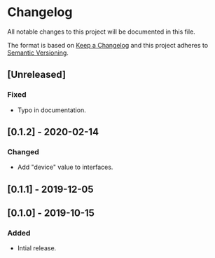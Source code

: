 # Changelog

All notable changes to this project will be documented in this file.

The format is based on [Keep a Changelog](http://keepachangelog.com/en/1.0.0/)
and this project adheres to [Semantic Versioning](http://semver.org/spec/v2.0.0.html).

## [Unreleased]
### Fixed
- Typo in documentation.

## [0.1.2] - 2020-02-14
### Changed
- Add "device" value to interfaces.

## [0.1.1] - 2019-12-05

## [0.1.0] - 2019-10-15
### Added
- Intial release.
